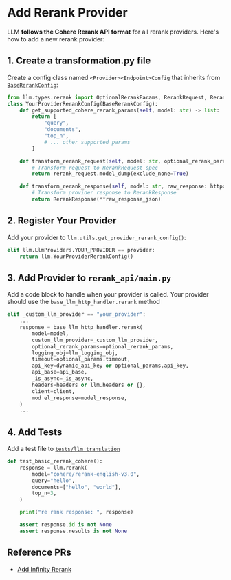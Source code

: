 # Add Rerank Provider

LLM **follows the Cohere Rerank API format** for all rerank providers. Here's how to add a new rerank provider:

## 1. Create a transformation.py file

Create a config class named `<Provider><Endpoint>Config` that inherits from [`BaseRerankConfig`](https://github.com/BerriAI/llm/blob/main/llm/llms/base_llm/rerank/transformation.py):

```python
from llm.types.rerank import OptionalRerankParams, RerankRequest, RerankResponse
class YourProviderRerankConfig(BaseRerankConfig):
    def get_supported_cohere_rerank_params(self, model: str) -> list:
        return [
            "query",
            "documents",
            "top_n",
            # ... other supported params
        ]

    def transform_rerank_request(self, model: str, optional_rerank_params: OptionalRerankParams, headers: dict) -> dict:
        # Transform request to RerankRequest spec
        return rerank_request.model_dump(exclude_none=True)

    def transform_rerank_response(self, model: str, raw_response: httpx.Response, ...) -> RerankResponse:
        # Transform provider response to RerankResponse
        return RerankResponse(**raw_response_json)
```


## 2. Register Your Provider
Add your provider to `llm.utils.get_provider_rerank_config()`:

```python
elif llm.LlmProviders.YOUR_PROVIDER == provider:
    return llm.YourProviderRerankConfig()
```


## 3. Add Provider to `rerank_api/main.py`

Add a code block to handle when your provider is called. Your provider should use the `base_llm_http_handler.rerank` method


```python
elif _custom_llm_provider == "your_provider":
    ...
    response = base_llm_http_handler.rerank(
        model=model,
        custom_llm_provider=_custom_llm_provider,
        optional_rerank_params=optional_rerank_params,
        logging_obj=llm_logging_obj,
        timeout=optional_params.timeout,
        api_key=dynamic_api_key or optional_params.api_key,
        api_base=api_base,
        _is_async=_is_async,
        headers=headers or llm.headers or {},
        client=client,
        mod el_response=model_response,
    )
    ...
```

## 4. Add Tests

Add a test file to [`tests/llm_translation`](https://github.com/BerriAI/llm/tree/main/tests/llm_translation)

```python
def test_basic_rerank_cohere():
    response = llm.rerank(
        model="cohere/rerank-english-v3.0",
        query="hello",
        documents=["hello", "world"],
        top_n=3,
    )

    print("re rank response: ", response)

    assert response.id is not None
    assert response.results is not None
```


## Reference PRs
- [Add Infinity Rerank](https://github.com/BerriAI/llm/pull/7321)